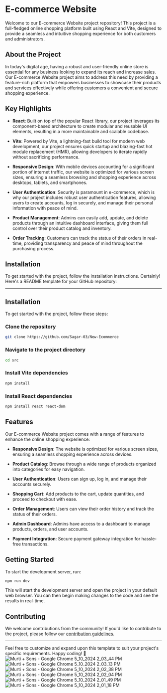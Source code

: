 # E-commerce Website

Welcome to our E-commerce Website project repository! This project is a full-fledged online shopping platform built using React and Vite, designed to provide a seamless and intuitive shopping experience for both customers and administrators.

## About the Project

In today's digital age, having a robust and user-friendly online store is essential for any business looking to expand its reach and increase sales. Our E-commerce Website project aims to address this need by providing a feature-rich platform that empowers businesses to showcase their products and services effectively while offering customers a convenient and secure shopping experience.

## Key Highlights

- **React**: Built on top of the popular React library, our project leverages its component-based architecture to create modular and reusable UI elements, resulting in a more maintainable and scalable codebase.

- **Vite**: Powered by Vite, a lightning-fast build tool for modern web development, our project ensures quick startup and blazing-fast hot module replacement (HMR), allowing developers to iterate rapidly without sacrificing performance.

- **Responsive Design**: With mobile devices accounting for a significant portion of internet traffic, our website is optimized for various screen sizes, ensuring a seamless browsing and shopping experience across desktops, tablets, and smartphones.

- **User Authentication**: Security is paramount in e-commerce, which is why our project includes robust user authentication features, allowing users to create accounts, log in securely, and manage their personal information with peace of mind.

- **Product Management**: Admins can easily add, update, and delete products through an intuitive dashboard interface, giving them full control over their product catalog and inventory.

- **Order Tracking**: Customers can track the status of their orders in real-time, providing transparency and peace of mind throughout the purchasing process.

## Installation

To get started with the project, follow the installation instructions.
Certainly! Here's a README template for your GitHub repository:

---

## Installation

To get started with the project, follow these steps:

### Clone the repository

```bash
git clone https://github.com/Sagar-03/New-Ecommerce
```

### Navigate to the project directory

```bash
cd src
```

### Install Vite dependencies

```bash
npm install
```

### Install React dependencies

```bash
npm install react react-dom
```

## Features

Our E-commerce Website project comes with a range of features to enhance the online shopping experience:

- **Responsive Design**: The website is optimized for various screen sizes, ensuring a seamless shopping experience across devices.
  
- **Product Catalog**: Browse through a wide range of products organized into categories for easy navigation.

- **User Authentication**: Users can sign up, log in, and manage their accounts securely.

- **Shopping Cart**: Add products to the cart, update quantities, and proceed to checkout with ease.

- **Order Management**: Users can view their order history and track the status of their orders.

- **Admin Dashboard**: Admins have access to a dashboard to manage products, orders, and user accounts.

- **Payment Integration**: Secure payment gateway integration for hassle-free transactions.

## Getting Started

To start the development server, run:

```bash
npm run dev
```

This will start the development server and open the project in your default web browser. You can then begin making changes to the code and see the results in real-time.

## Contributing

We welcome contributions from the community! If you'd like to contribute to the project, please follow our [contribution guidelines](CONTRIBUTING.md).

---

Feel free to customize and expand upon this template to suit your project's specific requirements. Happy coding! 🚀
![Murti + Sons - Google Chrome 5_10_2024 2_03_44 PM](https://github.com/Sagar-03/New-Ecommerce/assets/146898741/bc1c8247-bd16-42dc-a926-48de573f2557)
![Murti + Sons - Google Chrome 5_10_2024 2_03_13 PM](https://github.com/Sagar-03/New-Ecommerce/assets/146898741/77bdce16-af2a-4b10-aef3-598a4ab509c4)
![Murti + Sons - Google Chrome 5_10_2024 2_02_38 PM](https://github.com/Sagar-03/New-Ecommerce/assets/146898741/a54640e6-f389-4d7e-a19f-cc8294fb4886)
![Murti + Sons - Google Chrome 5_10_2024 2_02_04 PM](https://github.com/Sagar-03/New-Ecommerce/assets/146898741/074ea15f-06af-4729-b140-bee53e5294b9)
![Murti + Sons - Google Chrome 5_10_2024 2_01_49 PM](https://github.com/Sagar-03/New-Ecommerce/assets/146898741/57393247-53d6-40eb-892d-00f8f0227f37)
![Murti + Sons - Google Chrome 5_10_2024 2_01_18 PM](https://github.com/Sagar-03/New-Ecommerce/assets/146898741/f64d28e3-64d5-4704-a263-6c896e23fb60)
